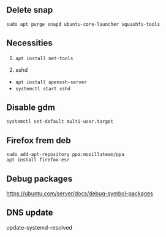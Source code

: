 Delete snap
-----------
`sudo apt purge snapd ubuntu-core-launcher squashfs-tools`


Necessities
-----------
1. `apt install net-tools`

2. sshd
- `apt install openssh-server`
- `systemctl start sshd`


Disable gdm
-----------
```
systemctl set-default multi-user.target
```


Firefox frem deb
----------------

```
sudo add-apt-repository ppa:mozillateam/ppa
apt install firefox-esr
```


Debug packages
--------------
<https://ubuntu.com/server/docs/debug-symbol-packages>


DNS update
----------
update-systemd-resolved
